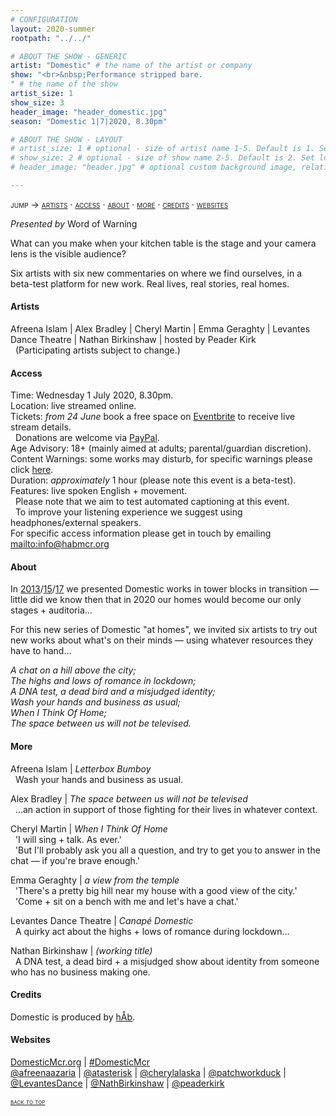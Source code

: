 ```yaml
---
# CONFIGURATION
layout: 2020-summer
rootpath: "../../"

# ABOUT THE SHOW - GENERIC
artist: "Domestic" # the name of the artist or company
show: "<br>&nbsp;Performance stripped bare.
" # the name of the show
artist_size: 1
show_size: 3
header_image: "header_domestic.jpg"  
season: "Domestic 1|7|2020, 8.30pm"

# ABOUT THE SHOW - LAYOUT
# artist_size: 1 # optional - size of artist name 1-5. Default is 1. Set longer names to lower values
# show_size: 2 # optional - size of show name 2-5. Default is 2. Set longer names to lower values
# header_image: "header.jpg" # optional custom background image, relative to current page

---
```

<span style='font-variant: small-caps'>jump → [artists](/current/2020-domestic/#artists) · [access](/current/2020-domestic/#access) · [about](/current/2020-domestic/#about) · [more](/current/2020-domestic/#more) · [credits](/current/2020-domestic/#credits) · [websites](/current/2020-domestic/#websites)</span>        
        
*Presented by* Word of Warning        
         
What can you make when your kitchen table is the stage and your camera lens is the visible audience?        
          
Six artists with six new commentaries on where we find ourselves, in a beta-test platform for new work. Real lives, real stories, real homes.         
         
#### Artists        
Afreena Islam | Alex Bradley | Cheryl Martin | Emma Geraghty | Levantes Dance Theatre | Nathan Birkinshaw | hosted by Peader Kirk<br>&nbsp;&nbsp;(Participating artists subject to change.)        
      
#### Access            
Time: Wednesday 1 July 2020, 8.30pm.<br>Location: live streamed online.<br>Tickets: *from 24 June* book a free space on <a href="http://warnmcr.eventbrite.com" target="_blank">Eventbrite</a> to receive live stream details.<br>&nbsp;&nbsp;Donations are welcome via <a href="http://www.paypal.me/warnmcr" target="_blank">PayPal</a>.<br>Age Advisory: 18+ (mainly aimed at adults; parental/guardian discretion).<br>Content Warnings: some works may disturb, for specific warnings please click [here](/warnings).<br>Duration: *approximately* 1 hour (please note this event is a beta-test).<br>Features: live spoken English + movement.<br>&nbsp;&nbsp;Please note that we aim to test automated captioning at this event.<br>&nbsp;&nbsp;To improve your listening experience we suggest using headphones/external speakers.<br>For specific access information please get in touch by emailing <mailto:info@habmcr.org>         
          
#### About         
In [2013](/archive/2013-domestic)/[15](/archive/2015-domestic)/[17](/archive/2017-autumnwinter/pritchard) we presented Domestic works in tower blocks in transition — little did we know then that in 2020 our homes would become our only stages + auditoria…        
        
For this new series of Domestic "at homes", we invited six artists to try out new works about what's on their minds — using whatever resources they have to hand…         
        
*A chat on a hill above the city;<br>The highs and lows of romance in lockdown;<br>A DNA test, a dead bird and a misjudged identity;<br>Wash your hands and business as usual;<br>When I Think Of Home;<br>The space between us will not be televised.*           
          
#### More         
Afreena Islam | *Letterbox Bumboy*       
&nbsp;&nbsp;Wash your hands and business as usual.        
        
Alex Bradley | *The space between us will not be televised*       
&nbsp;&nbsp;…an action in support of those fighting for their lives in whatever context.        
        
Cheryl Martin | *When I Think Of Home*                  
&nbsp;&nbsp;'I will sing + talk. As ever.'<br>&nbsp;&nbsp;'But I'll probably ask you all a question, and try to get you to answer in the chat — if you're brave enough.'        

Emma Geraghty | *a view from the temple*           
&nbsp;&nbsp;'There's a pretty big hill near my house with a good view of the city.'<br>&nbsp;&nbsp;'Come + sit on a bench with me and let's have a chat.'        
         
Levantes Dance Theatre | *Canapé Domestic*        
&nbsp;&nbsp;A quirky act about the highs + lows of romance during lockdown…        
        
Nathan Birkinshaw | *(working title)*         
&nbsp;&nbsp;A DNA test, a dead bird + a misjudged show about identity from someone who has no business making one.         
         
#### Credits          
Domestic is produced by [hÅb](/hab).         
         
#### Websites         
<a href="http://domesticmcr.org" target="_blank">DomesticMcr.org</a> | <a href="http://twitter.com/hashtag/DomesticMcr" target="_blank">#DomesticMcr</a><br><a href="http://twitter.com/afreenaazaria" target="_blank">@afreenaazaria</a> | <a href="http://twitter.com/atasterisk" target="_blank">@atasterisk</a> | <a href="http://twitter.com/cherylalaska" target="_blank">@cherylalaska</a> | <a href="http://twitter.com/patchworkduck" target="_blank">@patchworkduck</a> | <a href="http://twitter.com/LevantesDance" target="_blank">@LevantesDance</a> | <a href="http://twitter.com/NathBirkinshaw" target="_blank">@NathBirkinshaw</a> | <a href="http://twitter.com/peaderkirk" target="_blank">@peaderkirk</a>        
        
<small><span style='font-variant: small-caps'>[back to top](/current/2020-domestic)</span></small>
